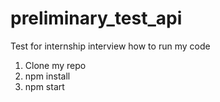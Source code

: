 # preliminary_test_api
Test for internship interview
how to run my code 
  1. Clone my repo
  2. npm install 
  3. npm start 
